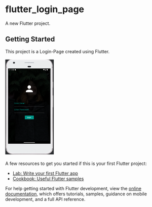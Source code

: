 # flutter_login_page

A new Flutter project.

## Getting Started

This project is a Login-Page created using Flutter.<br><br>
<span><img src="assets/loginpage.png" height="300"></span><br><br>
A few resources to get you started if this is your first Flutter project:

- [Lab: Write your first Flutter app](https://docs.flutter.dev/get-started/codelab)
- [Cookbook: Useful Flutter samples](https://docs.flutter.dev/cookbook)

For help getting started with Flutter development, view the
[online documentation](https://docs.flutter.dev/), which offers tutorials,
samples, guidance on mobile development, and a full API reference.
